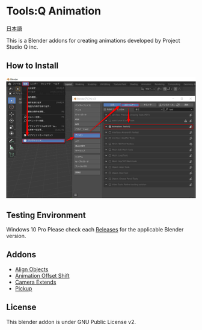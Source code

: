 # Tools:Q Animation

[日本語](README.md)

This is a Blender addons for creating animations developed by Project Studio Q inc.

## How to Install

![Screenshot](install.png "How to Install")

## Testing Environment

Windows 10 Pro
Please check each [Releases](https://github.com/Project-StudioQ/toolsq_animation/releases) for the applicable Blender version.

## Addons

- [Align Objects](https://github.com/Project-StudioQ/align_objects/blob/master/README.en.md)
- [Animation Offset Shift](https://github.com/Project-StudioQ/animation_shift/blob/master/README.en.md)
- [Camera Extends](https://github.com/Project-StudioQ/camera_extends/blob/master/README.en.md)
- [Pickup](https://github.com/Project-StudioQ/pickup/blob/master/README.en.md)

## License

This blender addon is under GNU Public License v2.
